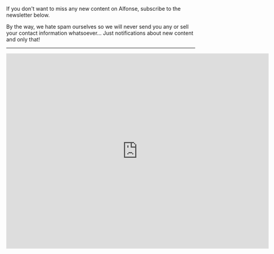 If you don't want to miss any new content on Alfonse, subscribe to the newsletter below.

By the way, we hate spam ourselves so we will never send you any or sell your contact information whatsoever... Just notifications about new content and only that!

---

<iframe src="https://docs.google.com/forms/d/e/1FAIpQLSfm6bJLynLEMUYycT1EkH9XEM9U49fFnsgAugpBdW9fNDlbhA/viewform?embedded=true" width="700" height="520" frameborder="0" marginheight="0" marginwidth="0">Loading...</iframe>